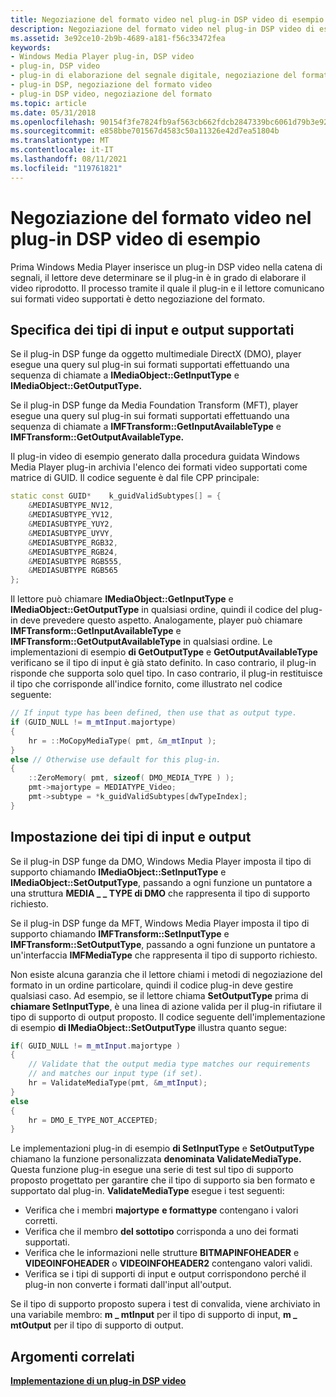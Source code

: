 ```yaml
---
title: Negoziazione del formato video nel plug-in DSP video di esempio
description: Negoziazione del formato video nel plug-in DSP video di esempio
ms.assetid: 3e92ce10-2b9b-4689-a181-f56c33472fea
keywords:
- Windows Media Player plug-in, DSP video
- plug-in, DSP video
- plug-in di elaborazione del segnale digitale, negoziazione del formato video
- plug-in DSP, negoziazione del formato video
- plug-in DSP video, negoziazione del formato
ms.topic: article
ms.date: 05/31/2018
ms.openlocfilehash: 90154f3fe7824fb9af563cb662fdcb2847339bc6061d79b3e92cab9c6e36e44d
ms.sourcegitcommit: e858bbe701567d4583c50a11326e42d7ea51804b
ms.translationtype: MT
ms.contentlocale: it-IT
ms.lasthandoff: 08/11/2021
ms.locfileid: "119761821"
---
```

# <a name="video-format-negotiation-in-the-sample-video-dsp-plug-in"></a>Negoziazione del formato video nel plug-in DSP video di esempio

Prima Windows Media Player inserisce un plug-in DSP video nella catena di segnali, il lettore deve determinare se il plug-in è in grado di elaborare il video riprodotto. Il processo tramite il quale il plug-in e il lettore comunicano sui formati video supportati è detto negoziazione del formato.

## <a name="providing-the-supported-input-and-output-types"></a>Specifica dei tipi di input e output supportati

Se il plug-in DSP funge da oggetto multimediale DirectX (DMO), player esegue una query sul plug-in sui formati supportati effettuando una sequenza di chiamate a **IMediaObject::GetInputType** e **IMediaObject::GetOutputType.**

Se il plug-in DSP funge da Media Foundation Transform (MFT), player esegue una query sul plug-in sui formati supportati effettuando una sequenza di chiamate a **IMFTransform::GetInputAvailableType** e **IMFTransform::GetOutputAvailableType.**

Il plug-in video di esempio generato dalla procedura guidata Windows Media Player plug-in archivia l'elenco dei formati video supportati come matrice di GUID. Il codice seguente è dal file CPP principale:


```C++
static const GUID*    k_guidValidSubtypes[] = {
    &MEDIASUBTYPE_NV12,
    &MEDIASUBTYPE_YV12,
    &MEDIASUBTYPE_YUY2,
    &MEDIASUBTYPE_UYVY,
    &MEDIASUBTYPE_RGB32,
    &MEDIASUBTYPE_RGB24,
    &MEDIASUBTYPE RGB555,
    &MEDIASUBTYPE RGB565
};

```



Il lettore può chiamare **IMediaObject::GetInputType** e **IMediaObject::GetOutputType** in qualsiasi ordine, quindi il codice del plug-in deve prevedere questo aspetto. Analogamente, player può chiamare **IMFTransform::GetInputAvailableType** e **IMFTransform::GetOutputAvailableType** in qualsiasi ordine. Le implementazioni di esempio **di GetOutputType** e **GetOutputAvailableType** verificano se il tipo di input è già stato definito. In caso contrario, il plug-in risponde che supporta solo quel tipo. In caso contrario, il plug-in restituisce il tipo che corrisponde all'indice fornito, come illustrato nel codice seguente:


```C++
// If input type has been defined, then use that as output type.
if (GUID_NULL != m_mtInput.majortype)
{
    hr = ::MoCopyMediaType( pmt, &m_mtInput );
}
else // Otherwise use default for this plug-in.
{
    ::ZeroMemory( pmt, sizeof( DMO_MEDIA_TYPE ) );
    pmt->majortype = MEDIATYPE_Video;
    pmt->subtype = *k_guidValidSubtypes[dwTypeIndex];     
}

```



## <a name="setting-the-input-and-output-types"></a>Impostazione dei tipi di input e output

Se il plug-in DSP funge da DMO, Windows Media Player imposta il tipo di supporto chiamando **IMediaObject::SetInputType** e **IMediaObject::SetOutputType**, passando a ogni funzione un puntatore a una struttura **MEDIA \_ \_ TYPE di DMO** che rappresenta il tipo di supporto richiesto.

Se il plug-in DSP funge da MFT, Windows Media Player imposta il tipo di supporto chiamando **IMFTransform::SetInputType** e **IMFTransform::SetOutputType**, passando a ogni funzione un puntatore a un'interfaccia **IMFMediaType** che rappresenta il tipo di supporto richiesto.

Non esiste alcuna garanzia che il lettore chiami i metodi di negoziazione del formato in un ordine particolare, quindi il codice plug-in deve gestire qualsiasi caso. Ad esempio, se il lettore chiama **SetOutputType** prima di **chiamare SetInputType**, è una linea di azione valida per il plug-in rifiutare il tipo di supporto di output proposto. Il codice seguente dell'implementazione di esempio **di IMediaObject::SetOutputType** illustra quanto segue:


```C++
if( GUID_NULL != m_mtInput.majortype )
{
    // Validate that the output media type matches our requirements 
    // and matches our input type (if set).
    hr = ValidateMediaType(pmt, &m_mtInput);
}
else
{
    hr = DMO_E_TYPE_NOT_ACCEPTED;
}

```



Le implementazioni plug-in di esempio **di SetInputType** e **SetOutputType** chiamano la funzione personalizzata **denominata ValidateMediaType.** Questa funzione plug-in esegue una serie di test sul tipo di supporto proposto progettato per garantire che il tipo di supporto sia ben formato e supportato dal plug-in. **ValidateMediaType** esegue i test seguenti:

-   Verifica che i membri **majortype** **e formattype** contengano i valori corretti.
-   Verifica che il membro **del sottotipo** corrisponda a uno dei formati supportati.
-   Verifica che le informazioni nelle strutture **BITMAPINFOHEADER** e **VIDEOINFOHEADER** o **VIDEOINFOHEADER2** contengano valori validi.
-   Verifica se i tipi di supporti di input e output corrispondono perché il plug-in non converte i formati dall'input all'output.

Se il tipo di supporto proposto supera i test di convalida, viene archiviato in una variabile membro: **m \_ mtInput** per il tipo di supporto di input, **m \_ mtOutput** per il tipo di supporto di output.

## <a name="related-topics"></a>Argomenti correlati

<dl> <dt>

[**Implementazione di un plug-in DSP video**](implementing-a-video-dsp-plug-in.md)
</dt> </dl>

 

 




